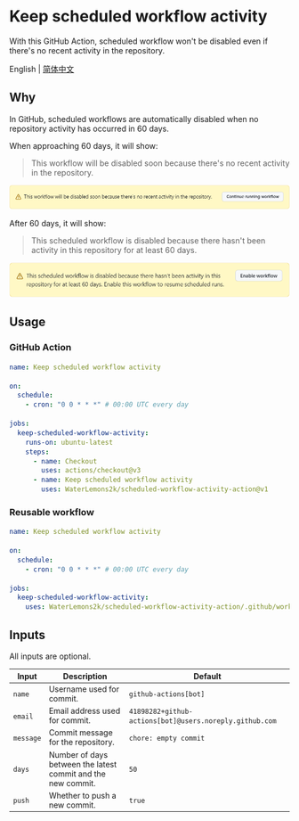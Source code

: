 # Keep scheduled workflow activity

With this GitHub Action, scheduled workflow won't be disabled even if there's no recent activity in the repository.

English | [简体中文](README.zh-CN.md)

## Why

In GitHub, scheduled workflows are automatically disabled when no repository activity has occurred in 60 days.

When approaching 60 days, it will show:

> This workflow will be disabled soon because there's no recent activity in the repository.

![disabled-soon](img/disabled-soon.png)

After 60 days, it will show:

> This scheduled workflow is disabled because there hasn't been activity in this repository for at least 60 days.

![disabled](img/disabled.png)

## Usage

### GitHub Action

```yml
name: Keep scheduled workflow activity

on:
  schedule:
    - cron: "0 0 * * *" # 00:00 UTC every day

jobs:
  keep-scheduled-workflow-activity:
    runs-on: ubuntu-latest
    steps:
      - name: Checkout
        uses: actions/checkout@v3
      - name: Keep scheduled workflow activity
        uses: WaterLemons2k/scheduled-workflow-activity-action@v1
```

### Reusable workflow

```yml
name: Keep scheduled workflow activity

on:
  schedule:
    - cron: "0 0 * * *" # 00:00 UTC every day

jobs:
  keep-scheduled-workflow-activity:
    uses: WaterLemons2k/scheduled-workflow-activity-action/.github/workflows/reuseable.yml@v1
```

## Inputs

All inputs are optional.

| Input     | Description                                                  | Default                                                 |
| --------- | ------------------------------------------------------------ | ------------------------------------------------------- |
| `name`    | Username used for commit.                                    | `github-actions[bot]`                                   |
| `email`   | Email address used for commit.                               | `41898282+github-actions[bot]@users.noreply.github.com` |
| `message` | Commit message for the repository.                           | `chore: empty commit`                                   |
| `days`    | Number of days between the latest commit and the new commit. | `50`                                                    |
| `push`    | Whether to push a new commit.                                | `true`                                                  |